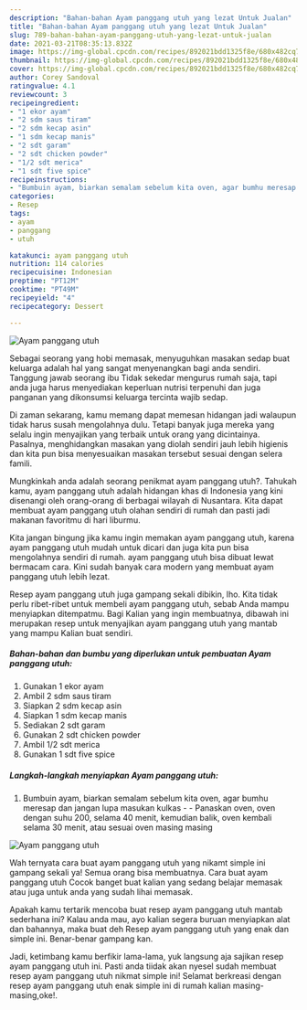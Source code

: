 ```yaml
---
description: "Bahan-bahan Ayam panggang utuh yang lezat Untuk Jualan"
title: "Bahan-bahan Ayam panggang utuh yang lezat Untuk Jualan"
slug: 789-bahan-bahan-ayam-panggang-utuh-yang-lezat-untuk-jualan
date: 2021-03-21T08:35:13.832Z
image: https://img-global.cpcdn.com/recipes/892021bdd1325f8e/680x482cq70/ayam-panggang-utuh-foto-resep-utama.jpg
thumbnail: https://img-global.cpcdn.com/recipes/892021bdd1325f8e/680x482cq70/ayam-panggang-utuh-foto-resep-utama.jpg
cover: https://img-global.cpcdn.com/recipes/892021bdd1325f8e/680x482cq70/ayam-panggang-utuh-foto-resep-utama.jpg
author: Corey Sandoval
ratingvalue: 4.1
reviewcount: 3
recipeingredient:
- "1 ekor ayam"
- "2 sdm saus tiram"
- "2 sdm kecap asin"
- "1 sdm kecap manis"
- "2 sdt garam"
- "2 sdt chicken powder"
- "1/2 sdt merica"
- "1 sdt five spice"
recipeinstructions:
- "Bumbuin ayam, biarkan semalam sebelum kita oven, agar bumhu meresap dan jangan lupa masukan kulkas  Panaskan oven, oven dengan suhu 200, selama 40 menit, kemudian balik, oven kembali selama 30 menit, atau sesuai oven masing masing"
categories:
- Resep
tags:
- ayam
- panggang
- utuh

katakunci: ayam panggang utuh 
nutrition: 114 calories
recipecuisine: Indonesian
preptime: "PT12M"
cooktime: "PT49M"
recipeyield: "4"
recipecategory: Dessert

---
```



![Ayam panggang utuh](https://img-global.cpcdn.com/recipes/892021bdd1325f8e/680x482cq70/ayam-panggang-utuh-foto-resep-utama.jpg)

Sebagai seorang yang hobi memasak, menyuguhkan masakan sedap buat keluarga adalah hal yang sangat menyenangkan bagi anda sendiri. Tanggung jawab seorang ibu Tidak sekedar mengurus rumah saja, tapi anda juga harus menyediakan keperluan nutrisi terpenuhi dan juga panganan yang dikonsumsi keluarga tercinta wajib sedap.

Di zaman  sekarang, kamu memang dapat memesan hidangan jadi walaupun tidak harus susah mengolahnya dulu. Tetapi banyak juga mereka yang selalu ingin menyajikan yang terbaik untuk orang yang dicintainya. Pasalnya, menghidangkan masakan yang diolah sendiri jauh lebih higienis dan kita pun bisa menyesuaikan masakan tersebut sesuai dengan selera famili. 



Mungkinkah anda adalah seorang penikmat ayam panggang utuh?. Tahukah kamu, ayam panggang utuh adalah hidangan khas di Indonesia yang kini disenangi oleh orang-orang di berbagai wilayah di Nusantara. Kita dapat membuat ayam panggang utuh olahan sendiri di rumah dan pasti jadi makanan favoritmu di hari liburmu.

Kita jangan bingung jika kamu ingin memakan ayam panggang utuh, karena ayam panggang utuh mudah untuk dicari dan juga kita pun bisa mengolahnya sendiri di rumah. ayam panggang utuh bisa dibuat lewat bermacam cara. Kini sudah banyak cara modern yang membuat ayam panggang utuh lebih lezat.

Resep ayam panggang utuh juga gampang sekali dibikin, lho. Kita tidak perlu ribet-ribet untuk membeli ayam panggang utuh, sebab Anda mampu menyiapkan ditempatmu. Bagi Kalian yang ingin membuatnya, dibawah ini merupakan resep untuk menyajikan ayam panggang utuh yang mantab yang mampu Kalian buat sendiri.

<!--inarticleads1-->

##### Bahan-bahan dan bumbu yang diperlukan untuk pembuatan Ayam panggang utuh:

1. Gunakan 1 ekor ayam
1. Ambil 2 sdm saus tiram
1. Siapkan 2 sdm kecap asin
1. Siapkan 1 sdm kecap manis
1. Sediakan 2 sdt garam
1. Gunakan 2 sdt chicken powder
1. Ambil 1/2 sdt merica
1. Gunakan 1 sdt five spice




<!--inarticleads2-->

##### Langkah-langkah menyiapkan Ayam panggang utuh:

1. Bumbuin ayam, biarkan semalam sebelum kita oven, agar bumhu meresap dan jangan lupa masukan kulkas -  - Panaskan oven, oven dengan suhu 200, selama 40 menit, kemudian balik, oven kembali selama 30 menit, atau sesuai oven masing masing
<img src="https://img-global.cpcdn.com/steps/8ea2ca85ab9ac820/160x128cq70/ayam-panggang-utuh-langkah-memasak-1-foto.jpg" alt="Ayam panggang utuh">



Wah ternyata cara buat ayam panggang utuh yang nikamt simple ini gampang sekali ya! Semua orang bisa membuatnya. Cara buat ayam panggang utuh Cocok banget buat kalian yang sedang belajar memasak atau juga untuk anda yang sudah lihai memasak.

Apakah kamu tertarik mencoba buat resep ayam panggang utuh mantab sederhana ini? Kalau anda mau, ayo kalian segera buruan menyiapkan alat dan bahannya, maka buat deh Resep ayam panggang utuh yang enak dan simple ini. Benar-benar gampang kan. 

Jadi, ketimbang kamu berfikir lama-lama, yuk langsung aja sajikan resep ayam panggang utuh ini. Pasti anda tiidak akan nyesel sudah membuat resep ayam panggang utuh nikmat simple ini! Selamat berkreasi dengan resep ayam panggang utuh enak simple ini di rumah kalian masing-masing,oke!.

